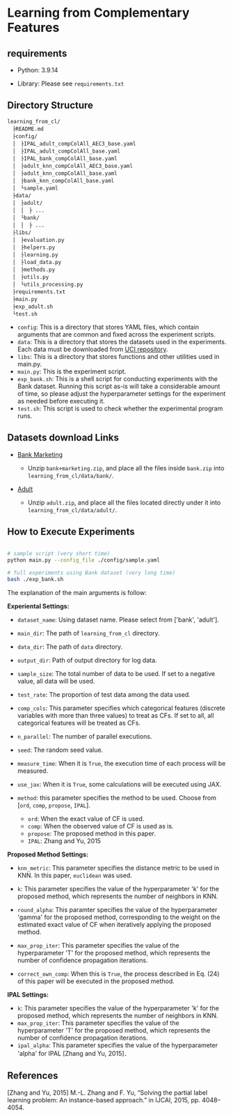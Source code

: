 # Learning from Complementary Features

## requirements

* Python: 3.9.14

* Library: Please see `requirements.txt`

## Directory Structure

```
learning_from_cl/
　├README.md
　├config/
　│　├IPAL_adult_compColAll_AEC3_base.yaml
　│　├IPAL_adult_compColAll_base.yaml
　│　├IPAL_bank_compColAll_base.yaml
　│　├adult_knn_compColAll_AEC3_base.yaml
　│　├adult_knn_compColAll_base.yaml
　│　├bank_knn_compColAll_base.yaml
　│　└sample.yaml
　├data/
　│　├adult/
　│　│　├ ...
　│　└bank/
　│　│　├ ...
　├libs/
　│　├evaluation.py
　│　├helpers.py
　│　├learning.py
　│　├load_data.py
　│　├methods.py
　│　├utils.py
　│　└utils_processing.py
　├requirements.txt
　├main.py
　├exp_adult.sh
　└test.sh
```

* `config`: This is a directory that stores YAML files, which contain arguments that are common and fixed across the experiment scripts.
* `data`: This is a directory that stores the datasets used in the experiments. Each data must be downloaded from [UCI repository](https://archive.ics.uci.edu/).
* `libs`: This is a directory that stores functions and other utilities used in main.py.
* `main.py`: This is the experiment script.
* `exp_bank.sh`: This is a shell script for conducting experiments with the Bank dataset. Running this script as-is will take a considerable amount of time, so please adjust the hyperparameter settings for the experiment as needed before executing it.
* `test.sh`: This script is used to check whether the experimental program runs.

## Datasets download Links

* [Bank Marketing](https://archive.ics.uci.edu/dataset/222/bank+marketing)
  * Unzip `bank+marketing.zip`, and place all the files inside `bank.zip` into `learning_from_cl/data/bank/`.

* [Adult](https://archive.ics.uci.edu/dataset/2/adult)
  * Unzip `adult.zip`, and place all the files located directly under it into `learning_from_cl/data/adult/`.

## How to Execute Experiments

```bash

# sample script (very short time)
python main.py --config_file ./config/sample.yaml

# full experiments using Bank dataset (very long time)
bash ./exp_bank.sh

```

The explanation of the main arguments is follow:

**Experiental Settings:**
* `dataset_name`: Using dataset name. Please select from ['bank', 'adult'].

* `main_dir`: The path of `learning_from_cl` directory.

* `data_dir`: The path of `data` directory.

* `output_dir`: Path of output directory for log data. 

* `sample_size`: The total number of data to be used. If set to a negative value, all data will be used.

* `test_rate`: The proportion of test data among the data used.

* `comp_cols`: This parameter specifies which categorical features (discrete variables with more than three values) to treat as CFs. If set to all, all categorical features will be treated as CFs.

* `n_parallel`: The number of parallel executions.

* `seed`: The random seed value.

* `measure_time`: When it is `True`, the execution time of each process will be measured.

* `use_jax`: When it is `True`, some calculations will be executed using JAX.

* `method`: this parameter specifies the method to be used. Choose from [`ord`, `comp`, `propose`, `IPAL`].
  * `ord`:  When the exact value of CF is used.
  * `comp`: When the observed value of CF is used as is.
  * `propose`: The proposed method in this paper.
  * `IPAL`: Zhang and Yu, 2015

**Proposed Method Settings:**

* `knn_metric`: This parameter specifies the distance metric to be used in KNN. In this paper, `euclidean` was used.

* `k`: This parameter specifies the value of the hyperparameter 'k' for the proposed method, which represents the number of neighbors in KNN.

* `round_alpha`: This paramter specifies the value of the hyperparameter 'gamma' for the proposed method, corresponding to the weight on the estimated exact value of CF when iteratively applying the proposed method.

* `max_prop_iter`: This parameter specifies the value of the hyperparameter 'T' for the proposed method, which represents the number of confidence propagation iterations.

* `correct_own_comp`: When this is `True`, the process described in Eq. (24) of this paper will be executed in the proposed method.

**IPAL Settings:**

* `k`: This parameter specifies the value of the hyperparameter 'k' for the proposed method, which represents the number of neighbors in KNN.
* `max_prop_iter`: This parameter specifies the value of the hyperparameter 'T' for the proposed method, which represents the number of confidence propagation iterations.
* `ipal_alpha`: This parameter specifies the value of the hyperparameter 'alpha' for IPAL [Zhang and Yu, 2015]．

## References

[Zhang and Yu, 2015] M.-L. Zhang and F. Yu, “Solving the partial label learning problem: An
instance-based approach.” in IJCAI, 2015, pp. 4048–4054.
